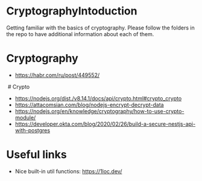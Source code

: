 # CryptographyIntoduction
Getting familiar with the basics of cryptography. Please follow the folders in the repo to have additional information about each of them.

# Cryptography 
- https://habr.com/ru/post/449552/

 # Crypto
 - https://nodejs.org/dist./v8.14.1/docs/api/crypto.html#crypto_crypto
 - https://attacomsian.com/blog/nodejs-encrypt-decrypt-data
 - https://nodejs.org/en/knowledge/cryptography/how-to-use-crypto-module/
 - https://developer.okta.com/blog/2020/02/26/build-a-secure-nestjs-api-with-postgres


# Useful links
- Nice built-in util functions: https://1loc.dev/
